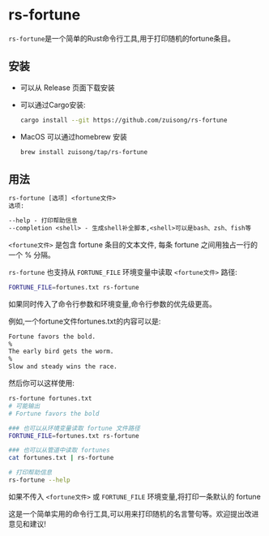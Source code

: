 # rs-fortune

`rs-fortune`是一个简单的Rust命令行工具,用于打印随机的fortune条目。  

## 安装  

- 可以从 Release 页面下载安装
- 可以通过Cargo安装:  

    ```bash
    cargo install --git https://github.com/zuisong/rs-fortune
    ```

- MacOS 可以通过homebrew 安装

    ```bash
    brew install zuisong/tap/rs-fortune
    ```

## 用法

```txt
rs-fortune [选项] <fortune文件>
选项:

--help - 打印帮助信息
--completion <shell> - 生成shell补全脚本,<shell>可以是bash、zsh、fish等
```

`<fortune文件>` 是包含 fortune 条目的文本文件, 每条 fortune 之间用独占一行的一个 % 分隔。

`rs-fortune` 也支持从 `FORTUNE_FILE` 环境变量中读取 `<fortune文件>` 路径:

```bash
FORTUNE_FILE=fortunes.txt rs-fortune
```

如果同时传入了命令行参数和环境变量,命令行参数的优先级更高。

例如,一个fortune文件fortunes.txt的内容可以是:

```txt
Fortune favors the bold.
%
The early bird gets the worm.
%
Slow and steady wins the race.
```

然后你可以这样使用:

```bash
rs-fortune fortunes.txt
# 可能输出  
# Fortune favors the bold  

### 也可以从环境变量读取 fortune 文件路径
FORTUNE_FILE=fortunes.txt rs-fortune  

### 也可以从管道中读取 fortunes
cat fortunes.txt | rs-fortune  

# 打印帮助信息
rs-fortune --help  
```

如果不传入 `<fortune文件>` 或 `FORTUNE_FILE` 环境变量,将打印一条默认的 fortune

这是一个简单实用的命令行工具,可以用来打印随机的名言警句等。欢迎提出改进意见和建议!
